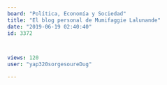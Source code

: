 ```yaml
---
board: "Política, Economía y Sociedad"
title: "El blog personal de Mumifaggie Lalunande"
date: "2019-06-19 02:40:40"
id: 3372



views: 120
user: "yap320sorgesoureDug"

---
```

